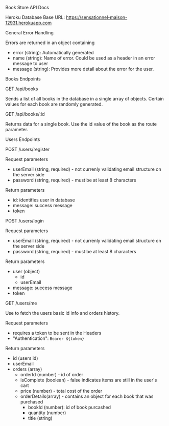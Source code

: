 Book Store API Docs

Heroku Database Base URL: https://sensationnel-maison-12931.herokuapp.com

General Error Handling

Errors are returned in an object containing
- error (string): Automatically generated
- name (string): Name of error. Could be used as a header in an error message to user
- message (string): Provides more detail about the error for the user.

Books Endpoints

GET /api/books

Sends a list of all books in the database in a single array of objects. Certain values for each book are randomly generated.

GET /api/books/:id

Returns data for a single book. Use the id value of the book as the route parameter.

Users Endpoints

POST /users/register

Request parameters
- userEmail (string, required) - not currenly validating email structure on the server side
- password (string, required) - must be at least 8 characters

Return parameters
- id: identifies user in database
- message: success message
- token

POST /users/login

Request parameters
- userEmail (string, required) - not currenly validating email structure on the server side
- password (string, required) - must be at least 8 characters

Return parameters
- user (object)
  - id
  - userEmail
- message: success message
- token

GET /users/me

Use to fetch the users basic id info and orders history.

Request parameters
- requires a token to be sent in the Headers
- "Authentication": `Bearer ${token}`

Return parameters
- id (users id)
- userEmail
- orders (array)
  - orderId (number) - id of order
  - isComplete (boolean) - false indicates items are still in the user's cart
  - price (number) - total cost of the order
  - orderDetails(array) - contains an object for each book that was purchased
    - bookId (number): id of book purcashed
    - quantity (number)
    - title (string)
